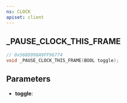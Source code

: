 ```yaml
---
ns: CLOCK
apiset: client
---
```

## _PAUSE_CLOCK_THIS_FRAME

```c
// 0x568D998A9FF96774
void _PAUSE_CLOCK_THIS_FRAME(BOOL toggle);
```


## Parameters
* **toggle**:



